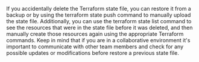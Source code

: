 If you accidentally delete the Terraform state file, you can restore it from a backup or by using the terraform state push command to manually upload the state file. Additionally, you can use the terraform state list command to see the resources that were in the state file before it was deleted, and then manually create those resources again using the appropriate Terraform commands. Keep in mind that if you are in a collaborative environment it's important to communicate with other team members and check for any possible updates or modifications before restore a previous state file.